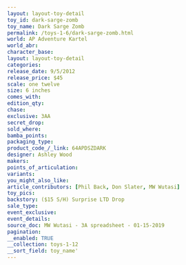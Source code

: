 ```yaml
---
layout: layout-toy-detail 
toy_id: dark-sarge-zomb
toy_name: Dark Sarge Zomb
permalink: /toys-1-6/dark-sarge-zomb.html
world: AP Adventure Kartel
world_abr: 
character_base: 
layout: layout-toy-detail
categories: 
release_date: 9/5/2012
release_price: $45 
scale: one twelve
size: 6 inches
comes_with: 
edition_qty: 
chase: 
exclusive: 3AA
secret_drop: 
sold_where: 
bamba_points: 
packaging_type: 
product_code_/_link: 64APDSZDARK
designer: Ashley Wood
makers: 
points_of_articulation: 
variants: 
you_might_also_like: 
article_contributors: [Phil Back, Don Slater, MW Wutasi]
toy_pics: 
backstory: ($15 S/H) Surprise LTD Drop
sale_type: 
event_exclusive: 
event_details: 
source_doc: MW Wutasi - 3A spreadsheet - 01-15-2019
pagination: 
__enabled: TRUE
__collection: toys-1-12
__sort_field: toy_name'
---
```

